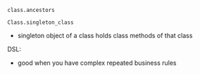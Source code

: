 `class.ancestors`

`Class.singleton_class`
 * singleton object of a class holds class methods of that class

 DSL:
  * good when you have complex repeated business rules
